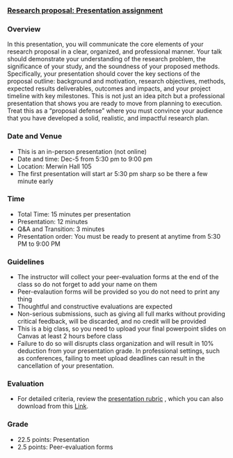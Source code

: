 ### [Research proposal: Presentation assignment](https://aselshall.github.io/rm/hw/presentation-hw)

### Overview
In this presentation, you will communicate the core elements of your research proposal in a clear, organized, and professional manner. Your talk should demonstrate your understanding of the research problem, the significance of your study, and the soundness of your proposed methods. Specifically, your presentation should cover the key sections of the proposal outline: background and motivation, research objectives, methods, expected results deliverables, outcomes and impacts, and your project timeline with key milestones. This is not just an idea pitch but a professional presentation that shows you are ready to move from planning to execution. Treat this as a “proposal defense” where you must convince your audience that you have developed a solid, realistic, and impactful research plan.

### Date and Venue
- This is an in-person presentation (not online)
- Date and time: Dec-5 from 5:30 pm to 9:00 pm 
- Location: Merwin Hall 105
- The first presentation will start ar 5:30 pm sharp so be there a few minute early

### Time
- Total Time: 15 minutes per presentation
- Presentation: 12 minutes
- Q&A and Transition: 3 minutes
- Presentation order: You must be ready to present at anytime from 5:30 PM to 9:00 PM

### Guidelines
- The instructor will collect your peer-evaluation forms at the end of the class so do not forget to add your name on them
- Peer-evalaution forms will be provided so you do not need to print any thing
- Thoughtful and constructive evaluations are expected
- Non-serious submissions, such as giving all full marks without providing critical feedback, will be discarded, and no credit will be provided
- This is a big class, so you need to upload your final powerpoint slides on Canvas at least 2 hours before class
- Failure to do so will disrupts class organization and will result in 10% deduction from your presentation grade. In professional settings, such as conferences, failing to meet upload deadlines can result in the cancellation of your presentation.

### Evaluation
- For detailed criteria, review the [presentation rubric](https://aselshall.github.io/rm/hw/presentation-rubric) , which you can also download from this [Link](https://aselshall.github.io/rm/hw/Presentation%20rubric.docx).

### Grade
- 22.5 points: Presentation
- 2.5 points: Peer-evaluation forms 
